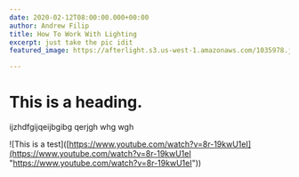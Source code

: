 ```yaml
---
date: 2020-02-12T08:00:00.000+00:00
author: Andrew Filip
title: How To Work With Lighting
excerpt: just take the pic idit
featured_image: https://afterlight.s3.us-west-1.amazonaws.com/1035978.jpg

---
```

# This is a heading.

ijzhdfgijqeijbgibg qerjgh whg wgh

!\[This is a test\]([https://www.youtube.com/watch?v=8r-19kwU1eI](https://www.youtube.com/watch?v=8r-19kwU1eI "https://www.youtube.com/watch?v=8r-19kwU1eI"))